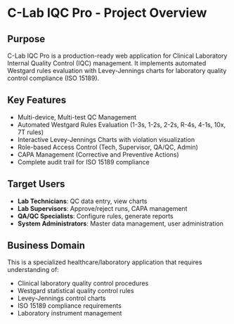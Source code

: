 # C-Lab IQC Pro - Project Overview

## Purpose
C-Lab IQC Pro is a production-ready web application for Clinical Laboratory Internal Quality Control (IQC) management. It implements automated Westgard rules evaluation with Levey-Jennings charts for laboratory quality control compliance (ISO 15189).

## Key Features
- Multi-device, Multi-test QC Management
- Automated Westgard Rules Evaluation (1-3s, 1-2s, 2-2s, R-4s, 4-1s, 10x, 7T rules)
- Interactive Levey-Jennings Charts with violation visualization
- Role-based Access Control (Tech, Supervisor, QA/QC, Admin)
- CAPA Management (Corrective and Preventive Actions)
- Complete audit trail for ISO 15189 compliance

## Target Users
- **Lab Technicians**: QC data entry, view charts
- **Lab Supervisors**: Approve/reject runs, CAPA management
- **QA/QC Specialists**: Configure rules, generate reports
- **System Administrators**: Master data management, user administration

## Business Domain
This is a specialized healthcare/laboratory application that requires understanding of:
- Clinical laboratory quality control procedures
- Westgard statistical quality control rules
- Levey-Jennings control charts
- ISO 15189 compliance requirements
- Laboratory instrument management